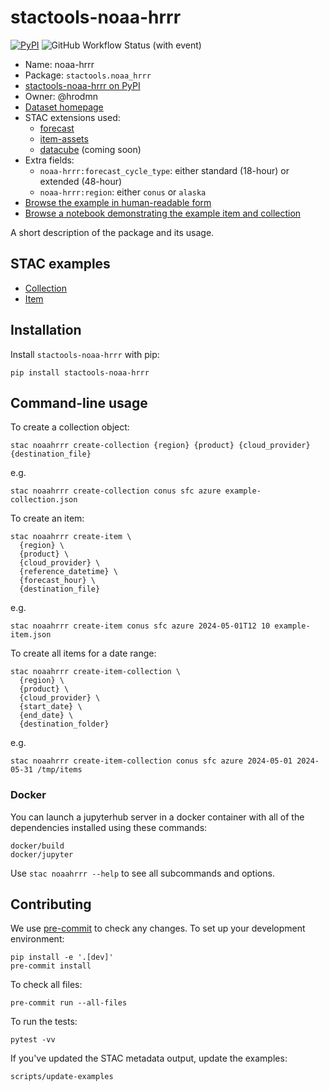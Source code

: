 # stactools-noaa-hrrr

[![PyPI](https://img.shields.io/pypi/v/stactools-noaa-hrrr?style=for-the-badge)](https://pypi.org/project/stactools-noaa-hrrr/)
![GitHub Workflow Status (with event)](https://img.shields.io/github/actions/workflow/status/stactools-packages/noaa-hrrr/continuous-integration.yml?style=for-the-badge)

- Name: noaa-hrrr
- Package: `stactools.noaa_hrrr`
- [stactools-noaa-hrrr on PyPI](https://pypi.org/project/stactools-noaa-hrrr/)
- Owner: @hrodmn
- [Dataset homepage](https://rapidrefresh.noaa.gov/hrrr/)
- STAC extensions used:
  - [forecast](https://github.com/stac-extensions/forecast)
  - [item-assets](https://github.com/stac-extensions/item-assets)
  - [datacube](https://github.com/stac-extensions/datacube) (coming soon)
- Extra fields:
  - `noaa-hrrr:forecast_cycle_type`: either standard (18-hour) or extended (48-hour)
  - `noaa-hrrr:region`: either `conus` or `alaska`
- [Browse the example in human-readable form](https://radiantearth.github.io/stac-browser/#/external/raw.githubusercontent.com/stactools-packages/noaa-hrrr/main/examples/collection.json)
- [Browse a notebook demonstrating the example item and collection](https://github.com/stactools-packages/noaa-hrrr/tree/main/docs/example.ipynb)

A short description of the package and its usage.

## STAC examples

- [Collection](examples/collection.json)
- [Item](examples/item/item.json)

## Installation

Install `stactools-noaa-hrrr` with pip:

```shell
pip install stactools-noaa-hrrr
```

## Command-line usage

To create a collection object:

```shell
stac noaahrrr create-collection {region} {product} {cloud_provider} {destination_file}
```

e.g.

```shell
stac noaahrrr create-collection conus sfc azure example-collection.json
```

To create an item:

```shell
stac noaahrrr create-item \
  {region} \
  {product} \
  {cloud_provider} \
  {reference_datetime} \
  {forecast_hour} \
  {destination_file}
```

e.g.

```shell
stac noaahrrr create-item conus sfc azure 2024-05-01T12 10 example-item.json
```

To create all items for a date range:

```shell
stac noaahrrr create-item-collection \
  {region} \
  {product} \
  {cloud_provider} \
  {start_date} \
  {end_date} \
  {destination_folder}
```

e.g.

```shell
stac noaahrrr create-item-collection conus sfc azure 2024-05-01 2024-05-31 /tmp/items
```

### Docker

You can launch a jupyterhub server in a docker container with all of the
dependencies installed using these commands:

```shell
docker/build
docker/jupyter
```

Use `stac noaahrrr --help` to see all subcommands and options.

## Contributing

We use [pre-commit](https://pre-commit.com/) to check any changes.
To set up your development environment:

```shell
pip install -e '.[dev]'
pre-commit install
```

To check all files:

```shell
pre-commit run --all-files
```

To run the tests:

```shell
pytest -vv
```

If you've updated the STAC metadata output, update the examples:

```shell
scripts/update-examples
```
